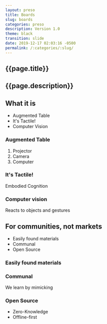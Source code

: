 ```yaml
---
layout: preso
title: Boards
slug: boards
categories: preso
description: Version 1.0
theme: black
transition: slide
date: 2019-12-17 02:03:16 -0500
permalink: /:categories/:slug/
---
```

<section data-markdown>
	
# {{page.title}}

## {{page.description}}

</section>

<section data-markdown>

## What it is

- Augmented Table
- It's Tactile!
- Computer Vision


</section>

<section data-markdown>

### Augmented Table

1. Projector
2. Camera
3. Computer

</section>

<section data-markdown>

### It's Tactile!

Embodied Cognition

</section>

<section data-markdown>

### Computer vision

Reacts to objects and gestures

</section>

<section data-markdown>

## For communities, not markets

- Easily found materials
- Communal
- Open Source

</section>

<section data-markdown>

### Easily found materials

</section>

<section data-markdown>

### Communal

We learn by mimicking

</section>

<section data-markdown>

### Open Source

- Zero-Knowledge
- Offline-first
</section>